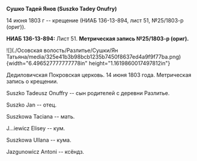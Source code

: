 **Сушко Тадей Янов (Suszko Tadey Onufry)**

14 июня 1803 г -- крещение (НИАБ 136-13-894, лист 51, №25/1803-р
(ориг)).

**НИАБ 136-13-894:** Лист 51. **Метрическая запись №25/1803-р (ориг).**

![](./Осовская волость/Разлитье/Сушки/Ян Татьяна/media/325e41b3b98bcb1235b7450f8637ed4a9f9f77ba.png){width="6.496527777777778in"
height="1.1619860017497812in"}

Дедиловичская Покровская церковь. 14 июня 1803 года. Метрическая запись
о крещении.

Suszko Tadeusz Onuffry -- сын родителей с деревни Разлитье.

Suszko Jan -- отец.

Suszkowa Taciana -- мать.

J\...iewicz Elisey -- кум.

Suszkowa Ullana -- кума.

Jazgunowicz Antoni -- ксёндз.
